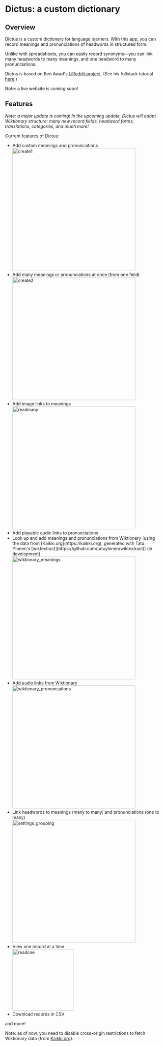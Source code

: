 # Dictus: a custom dictionary

## Overview

Dictus is a custom dictionary for language learners. With this app, you can record meanings and pronunciations of headwords in structured form.

Unlike with spreadsheets, you can easily record synonyms—you can link many headwords to many meanings, and one headword to many pronunciations.

Dictus is based on Ben Awad's [LiReddit project](https://github.com/benawad/lireddit). (See his fullstack tutorial [here](https://youtu.be/I6ypD7qv3Z8).)

Note: a live website is coming soon!

## Features

_Note: a major update is coming! In the upcoming update, Dictus will adopt Wiktionary structure: many new record fields, headword forms, translations, categories, and much more!_

Current features of Dictus:

<div style="flex: 1;">
<ul>
<li>
Add custom meanings and pronunciations
<br />
<img src="https://github.com/vls9/dictus/assets/129585843/f49ae17f-bfd7-4108-beeb-b5de28a0ed5f" alt="create1" width="400"/>
</li>
<li>
Add many meanings or pronunciations at once (from one field)
<br />
<img src="https://github.com/vls9/dictus/assets/129585843/392c08b0-c2b5-40b6-bc66-038b4e9e4d70" alt="create2" width="400"/>
</li>
<li>
Add image links to meanings
<br />
<img src="https://github.com/vls9/dictus/assets/129585843/bf50e946-376e-436f-bc8f-520f05e1bdbb" alt="readmany" width="400"/>
</li>
<li>
Add playable audio links to pronunciations
<br />
</li>
<li>
Look up and add meanings and pronunciations from Wiktionary (using the data from [Kaikki.org](https://kaikki.org), generated with Tatu Ylonen's [wiktextract](https://github.com/tatuylonen/wiktextract)) (in development)
<br />
<img src="https://github.com/vls9/dictus/assets/129585843/ef6cf290-eb6a-4ebe-8aa2-751a089719f1" alt="wiktionary_meanings" width="400"/>
</li>
<li>
Add audio links from Wiktionary
<br />
<img src="https://github.com/vls9/dictus/assets/129585843/8c89283b-88d2-4848-b5d5-46f28b4312d8" alt="wiktionary_pronunciations" width="400"/>
</li>
<li>
Link headwords to meanings (many to many) and pronunciations (one to many)
<br />
<img src="https://github.com/vls9/dictus/assets/129585843/d27dab56-a0b4-4ec9-9aac-3ee135beef7b" alt="settings_grouping" width="400"/>
</li>
<li>
View one record at a time
<br />
<img src="https://github.com/vls9/dictus/assets/129585843/a453afc4-ef17-42d6-b020-722d9968e1c8" alt="readone" width="200"/>
</li>
<li>Download records in CSV</li>
</ul>
</div>

and more!

Note: as of now, you need to disable cross-origin restrictions to fetch Wiktionary data (from [Kaikki.org](https://kaikki.org)).
